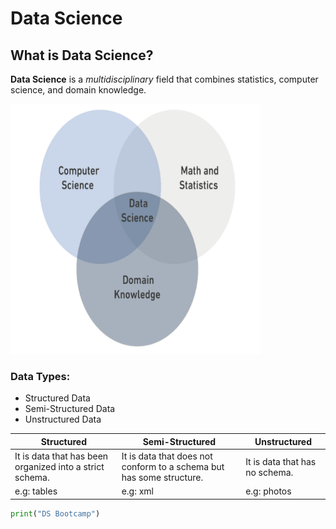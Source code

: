# Data Science

## What is Data Science?

**Data Science** is a *multidisciplinary* field that combines statistics, computer science, and domain knowledge.

<img src="DS.png" alt="DS image" width="400" height="400">

### **Data Types:**
- Structured Data
- Semi-Structured Data
- Unstructured Data

| Structured | Semi-Structured | Unstructured |
| ------------- | ------------- | ------------- |
| It is data that has been organized into a strict schema. | It is data that does not conform to a schema but has some structure. | It is data that has no schema. | 
| e.g: tables| e.g: xml | e.g: photos | 

```python
print("DS Bootcamp")
